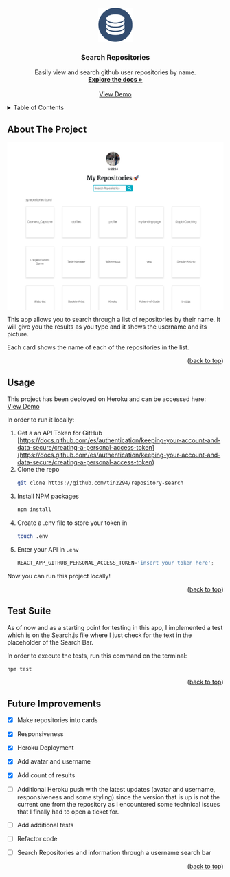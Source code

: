 <div id="top"></div>


<!-- PROJECT LOGO -->
<br />
<div align="center">
  <a href="https://repository-search-ttchz.herokuapp.com/">
    <img src="public/data-repository-icon-5.jpeg" alt="Logo" width="80" height="80">
  </a>

  <h3 align="center">Search Repositories</h3>

  <p align="center">
    Easily view and search github user repositories by name.
    <br />
    <a href="https://github.com/tin2294/repository-search"><strong>Explore the docs »</strong></a>
    <br />
    <br />
    <a href="https://repository-search-ttchz.herokuapp.com/">View Demo</a>
  </p>
</div>



<!-- TABLE OF CONTENTS -->
<details>
  <summary>Table of Contents</summary>
  <ol>
    <li><a href="#about-the-project">About The Project</a></li>
    <li><a href="#usage">Usage</a></li>
    <li><a href="#testing">Test Suite</a></li>
    <li><a href="#future">Future Improvements</a></li>
  </ol>
</details>



<!-- ABOUT THE PROJECT -->
## About The Project

<img align="center" src="public/repositories-demo.png">

This app allows you to search through a list of repositories by their name. It will give you the results as you type and it shows the username and its picture.

Each card shows the name of each of the repositories in the list.

<p align="right">(<a href="#top">back to top</a>)</p>


<!-- USAGE EXAMPLES -->
## Usage

This project has been deployed on Heroku and can be accessed here:
<br>
<a href="https://repository-search-ttchz.herokuapp.com/">View Demo</a>
<br>

In order to run it locally:

1. Get a an API Token for GitHub [https://docs.github.com/es/authentication/keeping-your-account-and-data-secure/creating-a-personal-access-token](https://docs.github.com/es/authentication/keeping-your-account-and-data-secure/creating-a-personal-access-token)
2. Clone the repo
   ```sh
   git clone https://github.com/tin2294/repository-search
   ```
3. Install NPM packages
   ```sh
   npm install
   ```
4. Create a .env file to store your token in
   ```sh
   touch .env
   ```
5. Enter your API in `.env`
   ```js
   REACT_APP_GITHUB_PERSONAL_ACCESS_TOKEN='insert your token here';
   ```

Now you can run this project locally!


<p align="right">(<a href="#top">back to top</a>)</p>

## Test Suite

As of now and as a starting point for testing in this app, I implemented a test which is on the Search.js file where I just check for the text in the placeholder of the Search Bar.

In order to execute the tests, run this command on the terminal:
   ```sh
   npm test
   ```

<p align="right">(<a href="#top">back to top</a>)</p>


<!-- Future Improvements -->
## Future Improvements

- [X] Make repositories into cards
- [X] Responsiveness
- [X] Heroku Deployment
- [X] Add avatar and username
- [X] Add count of results
- [ ] Additional Heroku push with the latest updates (avatar and username, responsiveness and some styling) since the version that is up is not the current one from the repository as I encountered some technical issues that I finally had to open a ticket for.
- [ ] Add additional tests
- [ ] Refactor code
- [ ] Search Repositories and information through a username search bar


<p align="right">(<a href="#top">back to top</a>)</p>

